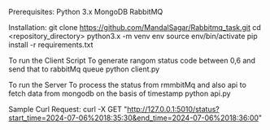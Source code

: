 Prerequisites:
Python 3.x
MongoDB
RabbitMQ

Installation:
git clone https://github.com/MandalSagar/Rabbitmq_task.git
cd <repository_directory>
python3.x -m venv env
source env/bin/activate
pip install -r requirements.txt

To run the Client Script
To generate rangom status code between 0,6 and send that to rabbitMq queue 
python client.py

To run the Server 
To process the status from rmmbitMq and also api to fetch data from mongodb on the basis of timestamp
python api.py



Sample Curl Request:
curl -X GET "http://127.0.0.1:5010/status?start_time=2024-07-06%2018:35:30&end_time=2024-07-06%2018:36:00"

